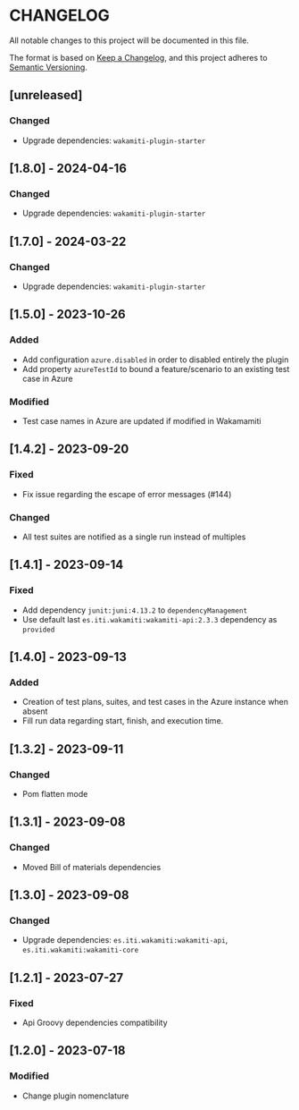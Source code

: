 # CHANGELOG

All notable changes to this project will be documented in this file.

The format is based on [Keep a Changelog][1],
and this project adheres to [Semantic Versioning][2].


## [unreleased]

### Changed
- Upgrade dependencies: `wakamiti-plugin-starter`


## [1.8.0] - 2024-04-16

### Changed
- Upgrade dependencies: `wakamiti-plugin-starter`


## [1.7.0] - 2024-03-22

### Changed
- Upgrade dependencies: `wakamiti-plugin-starter`


## [1.5.0] - 2023-10-26

### Added
- Add configuration `azure.disabled` in order to disabled entirely the plugin
- Add property `azureTestId` to bound a feature/scenario to an existing test case in Azure

### Modified
- Test case names in Azure are updated if modified in Wakamamiti


## [1.4.2] - 2023-09-20

### Fixed
- Fix issue regarding the escape of error messages (#144)

### Changed
- All test suites are notified as a single run instead of multiples




## [1.4.1] - 2023-09-14

### Fixed
- Add dependency `junit:juni:4.13.2` to `dependencyManagement`
- Use default last `es.iti.wakamiti:wakamiti-api:2.3.3` dependency as `provided`


## [1.4.0] - 2023-09-13

### Added
- Creation of test plans, suites, and test cases in the Azure instance when absent
- Fill run data regarding start, finish, and execution time.



## [1.3.2] - 2023-09-11

### Changed
- Pom flatten mode


## [1.3.1] - 2023-09-08

### Changed
- Moved Bill of materials dependencies


## [1.3.0] - 2023-09-08

### Changed
- Upgrade dependencies: `es.iti.wakamiti:wakamiti-api`, `es.iti.wakamiti:wakamiti-core`

## [1.2.1] - 2023-07-27

### Fixed

- Api Groovy dependencies compatibility

## [1.2.0] - 2023-07-18

### Modified

- Change plugin nomenclature




[1]: <https://keepachangelog.com/en/1.0.0/>
[2]: <https://semver.org>